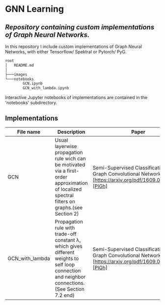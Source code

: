 # GNN Learning
## _Repository containing custom implementations of Graph Neural Networks._


In this repository I include custom implementations of Graph Neural Networks, with either Tensorflow/ Spektral or Pytorch/ PyG.

```bash
root
│   README.md
│
├───images
└───notebooks
        GCN.ipynb
        GCN_with_lambda.ipynb

```
Interactive Jupyter notebooks of implementations are contained in the 'notebooks' subdirectory.

## Implementations

| File name | Description | Paper | Status |
| ------ | ------ |------|------|
| GCN | Usual layerwise propagation rule wich can be motivated via a first-order approximation of localized spectral filters on graphs.(see Section 2) | Semi-Supervised Classification with Graph Convolutional Networks [https://arxiv.org/pdf/1609.02907.pdf][PlGh]| Complete |
| GCN_with_lambda | Propagation rule with trade-off constant λ, which gives different weights to self loop connection and neighbor connections. (See Section 7.2 end)  | Semi-Supervised Classification with Graph Convolutional Networks [https://arxiv.org/pdf/1609.02907.pdf][PlGh] | Complete |
